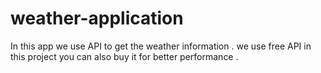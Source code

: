 # weather-application
In this app we use API to get the weather information .   we use free API in this project you can also buy it for better performance .
